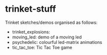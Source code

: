 trinket-stuff
=============

Trinket sketches/demos organised as follows:

+ trinket_explosions: 
+ moving_led: demo of a moving led
+ psychedelic: colourful led-matrix animations
+ tic_tac_toe: Tic Tac Toe game
